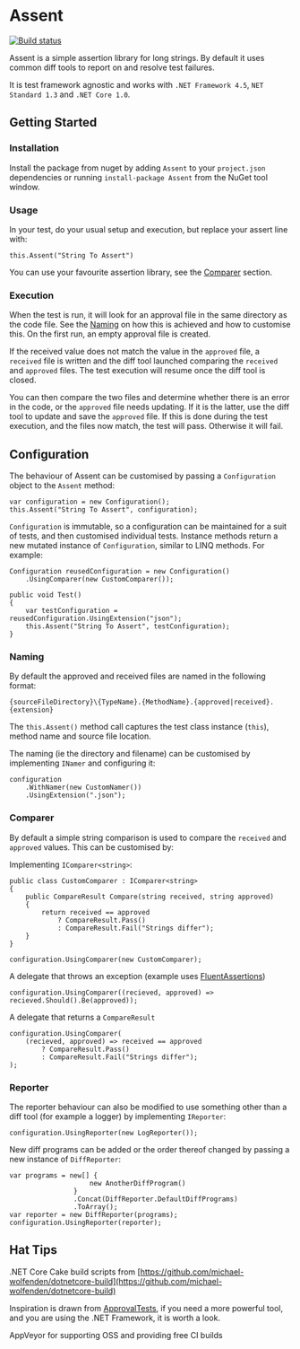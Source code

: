 # Assent

[![Build status](https://ci.appveyor.com/api/projects/status/dnnn06mquuudqpkm/branch/master?svg=true)](https://ci.appveyor.com/project/droyad/assent/branch/master)

Assent is a simple assertion library for long strings. By default it 
uses common diff tools to report on and resolve test failures.

It is test framework agnostic and works with `.NET Framework 4.5`, 
`NET Standard 1.3` and `.NET Core 1.0`.

## Getting Started
### Installation
Install the package from nuget by adding `Assent` to your `project.json` dependencies
or running `install-package Assent` from the NuGet tool window.

### Usage
In your test, do your usual setup and execution, but replace your assert
line with:

```
this.Assent("String To Assert")
```

You can use your favourite assertion library, see the [Comparer](Comparer) section.

### Execution
When the test is run, it will look for an approval file in the same 
directory as the code file. See the [Naming](#Naming) on how this is achieved
and how to customise this. On the first run, an empty approval file is created.

If the received value does not match the value in
the `approved` file, a `received` file is written and the diff tool launched
comparing the `received` and `approved` files. The test execution will resume
once the diff tool is closed.

You can then compare the two files and determine whether there is an 
error in the code, or the `approved` file needs updating. If it is the 
latter, use the diff tool to update and save the `approved` file. If
this is done during the test execution, and the files now match, the test will
pass. Otherwise it will fail.

## Configuration
The behaviour of Assent can be customised by passing a `Configuration` object
to the `Assent` method:

```
var configuration = new Configuration();
this.Assent("String To Assert", configuration);
```

`Configuration` is immutable, so a configuration can be maintained for
a suit of tests, and then customised individual tests. Instance methods
return a new mutated instance of `Configuration`, similar to LINQ methods.
For example:

```
Configuration reusedConfiguration = new Configuration()
	.UsingComparer(new CustomComparer());

public void Test()
{
    var testConfiguration = reusedConfiguration.UsingExtension("json");
    this.Assent("String To Assert", testConfiguration);
}
```

### Naming
By default the approved and received files are named in the following format:

```
{sourceFileDirectory}\{TypeName}.{MethodName}.{approved|received}.{extension}
``` 

The `this.Assent()` method call captures the test class instance (`this`),
method name and source file location.

The naming (ie the directory and filename) can be customised by implementing
`INamer` and configuring it:

```
configuration
    .WithNamer(new CustomNamer())
    .UsingExtension(".json");
```

### Comparer
By default a simple string comparison is used to compare the `received`
and `approved` values. This can be customised by:

Implementing `IComparer<string>`:
```
public class CustomComparer : IComparer<string>
{
    public CompareResult Compare(string received, string approved)
    {
        return received == approved 
            ? CompareResult.Pass()
            : CompareResult.Fail("Strings differ");
    }
}

configuration.UsingComparer(new CustomComparer);
```

A delegate that throws an exception (example uses [FluentAssertions](http://www.fluentassertions.com/))
```
configuration.UsingComparer((recieved, approved) => recieved.Should().Be(approved));
```

A delegate that returns a `CompareResult`
```
configuration.UsingComparer(
    (recieved, approved) => received == approved 
        ? CompareResult.Pass()
        : CompareResult.Fail("Strings differ");
);
```

### Reporter
The reporter behaviour can also be modified to use something other than 
a diff tool (for example a logger) by implementing `IReporter`:

```
configuration.UsingReporter(new LogReporter());
```

New diff programs can be added or the order thereof changed by
passing a new instance of `DiffReporter`:

```
var programs = new[] {
                    new AnotherDiffProgram()
                }
                .Concat(DiffReporter.DefaultDiffPrograms)
                .ToArray();
var reporter = new DiffReporter(programs);
configuration.UsingReporter(reporter);
```

## Hat Tips
.NET Core Cake build scripts from [https://github.com/michael-wolfenden/dotnetcore-build](https://github.com/michael-wolfenden/dotnetcore-build)

Inspiration is drawn from [ApprovalTests](https://github.com/approvals/ApprovalTests.Net), 
if you need a more powerful tool, and you are using the .NET Framework, it is worth a look.

AppVeyor for supporting OSS and providing free CI builds